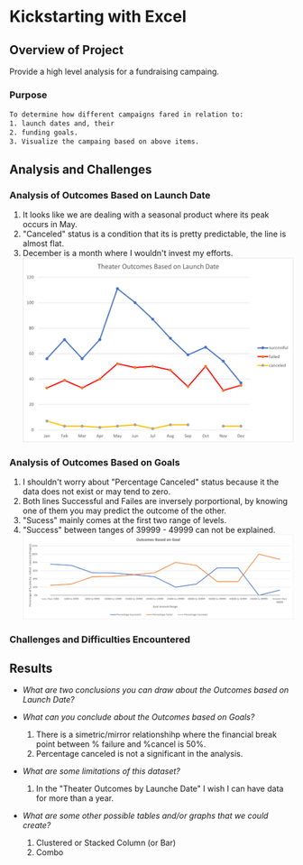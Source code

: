 # Kickstarting with Excel

## Overview of Project
Provide a high level analysis for a fundraising campaing.
### Purpose
    To determine how different campaigns fared in relation to:
    1. launch dates and, their
    2. funding goals.
    3. Visualize the campaing based on above items.
## Analysis and Challenges

### Analysis of Outcomes Based on Launch Date

1.  It looks like we are dealing with a seasonal product where its peak occurs in May.
2.  "Canceled" status is a condition that its is pretty predictable, the line is almost flat.
3.  December is a month where I wouldn't invest my efforts.
![Launch Date](https://github.com/fmorote01/GitMyRepo/blob/main/Resource/Theater_Outcomes_vs_Launch.png)
### Analysis of Outcomes Based on Goals
1.  I shouldn't worry about "Percentage Canceled" status because it the data does not exist or may tend to zero.
2.  Both lines Successful and Failes are inversely porportional, by knowing one of them you may predict the outcome of the other.
3.  "Sucess" mainly comes at the first two range of levels.
4.  "Success" between tanges of 39999 - 49999 can not be explained.
![My Test](https://github.com/fmorote01/GitMyRepo/blob/main/Resource/Outcomes_vs_Goals.png)

### Challenges and Difficulties Encountered

## Results

- _What are two conclusions you can draw about the Outcomes based on Launch Date?_

- _What can you conclude about the Outcomes based on Goals?_
    1. There is a simetric/mirror relationshihp where the financial break point between %
       failure and %cancel is 50%.
    2. Percentage canceled is not a significant in the analysis.

- _What are some limitations of this dataset?_
    1. In the "Theater Outcomes by Launche Date" I wish I can have data for more than a year.

- _What are some other possible tables and/or graphs that we could create?_
    1.  Clustered or Stacked Column (or Bar)
    2.  Combo
